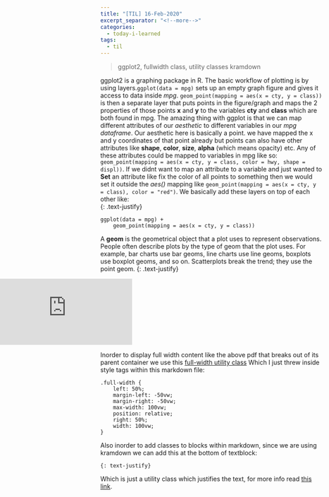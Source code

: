 ```yaml
---
title: "[TIL] 16-Feb-2020"
excerpt_separator: "<!--more-->"
categories:
  - today-i-learned
tags:
  - til 
---
```


>ggplot2, fullwidth class, utility classes kramdown

<!--more-->
ggplot2 is a graphing package in R. The basic workflow of plotting is by using layers.`ggplot(data = mpg)` sets up an empty graph figure and gives it access to data inside *mpg*. `geom_point(mapping = aes(x = cty, y = class))` is then a separate layer that puts points in the figure/graph and maps the 2 properties of those points **x** and **y** to the variables **cty** and **class** which are both found in mpg. The amazing thing with ggplot is that we can map different attributes of our *aesthetic* to different variables in our *mpg dataframe*. Our aesthetic here is basically a point. we have mapped the x and y coordinates of that point already but points can also have other attributes like **shape**, **color**, **size**, **alpha** (which means opacity) etc. Any of these attributes could be mapped to variables in mpg like so: `geom_point(mapping = aes(x = cty, y = class, color = hwy, shape = displ))`. If we didnt want to map an attribute to a variable and just wanted to **Set** an attribute like fix the color of all points to something then we would set it outside the *aes()* mapping like `geom_point(mapping = aes(x = cty, y = class), color = "red")`. We basically add these layers on top of each other like:  
{: .text-justify}

```
ggplot(data = mpg) +
    geom_point(mapping = aes(x = cty, y = class))
```

A **geom** is the geometrical object that a plot uses to represent observations. People often describe plots by the type of geom that the plot uses. For example, bar charts use bar geoms, line charts use line geoms, boxplots use boxplot geoms, and so on. Scatterplots break the trend; they use the point geom.
{: .text-justify}
<style>
.full-width {
	left: 50%;
	margin-left: -50vw;
	margin-right: -50vw;
	max-width: 99vw;
	position: relative;
	right: 50%;
	width: 99vw;
}
</style>
<div class="full-width">
<embed src="https://rstudio.com/wp-content/uploads/2016/11/ggplot2-cheatsheet-2.1.pdf"/>
</div>

Inorder to display full width content like the above pdf that breaks out of its parent container we use this [full-width utility class](https://twitter.com/una/status/951519740840873984) Which I just threw inside style tags within this markdown file:  

```
.full-width {
	left: 50%;
	margin-left: -50vw;
	margin-right: -50vw;
	max-width: 100vw;
	position: relative;
	right: 50%;
	width: 100vw;
}
```

Also inorder to add classes to blocks within markdown, since we are using kramdown we can add this at the bottom of textblock:  

```
{: text-justify}
```

Which is just a utility class which justifies the text, for more info read [this link](https://kramdown.gettalong.org/quickref.html#block-attributes).
